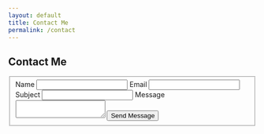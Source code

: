 ```yaml
---
layout: default
title: Contact Me
permalink: /contact
---
```


<section class="container">
  <h1>Contact Me</h1>
  
  <form 
    id="contact-form">
    <fieldset>
      <label for="nameField">Name</label>
      <input 
        type="text" 
        id="nameField" 
        name="entry.1380783930" 
        required>
      <label for="emailField">Email</label>
      <input 
        type="email" 
        id="emailField" 
        name="entry.342934552" 
        required>
     <label for="subjectField">Subject</label>
      <input 
        type="text" 
        id="subjectField" 
        name="entry.645715719" 
        required>
        <label for="messageField">Message</label>
       <textarea 
        id="messageField" 
        name="entry.378702278" 
        required></textarea>
        <input 
        id="submit-button"
        class="button-primary" 
        type="submit" 
        value="Send Message">
    </fieldset>
  </form>

   <div id="success-message" style="display: none;" class="message success">
    Thanks! Your message has been sent successfully.
  </div>

  <!-- Error message (hidden by default) -->
  <div id="error-message" style="display: none;" class="message error">
    Oops! Something went wrong. Please try again.
  </div>

</section>

<script>
document.getElementById('contact-form').addEventListener('submit', function(e) {
    e.preventDefault(); // Prevent the form from submitting normally
    
    const submitButton = document.getElementById('submit-button');
    const originalButtonText = submitButton.innerHTML;
    submitButton.innerHTML = 'Sending...';
    submitButton.classList.add('loading');
    
    // Hide any existing messages
    document.getElementById('success-message').style.display = 'none';
    document.getElementById('error-message').style.display = 'none';
    
    // Get form data
    const formData = new FormData(this);
    
    fetch('https://docs.google.com/forms/d/e/1FAIpQLSfo_jZecxU8FtYGniXLRnjWKQjUCP4FVM_HlDABhd3gwcr6RQ/formResponse', {
        method: 'POST',
        body: formData,
        mode: 'no-cors' // This is important
    })
    .then(() => {
        // Show success message
        document.getElementById('success-message').style.display = 'block';
        // Reset form
        this.reset();
    })
    .catch(() => {
        // Show error message
        document.getElementById('error-message').style.display = 'block';
    })
    .finally(() => {
        // Reset button
        submitButton.innerHTML = originalButtonText;
        submitButton.classList.remove('loading');
    });
});
</script>